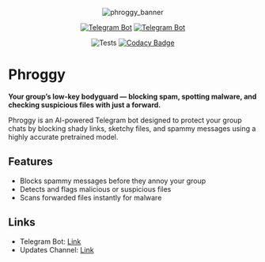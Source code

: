 <p align="center">
  <img src="https://github.com/user-attachments/assets/5ecbfdd7-c7d8-4086-9ccd-d64dec9b6b08" alt="phroggy_banner" />
</p>

<div align="center">
  
  [![Telegram Bot](https://img.shields.io/badge/Phroggy%20Bot-FFFFFF?logo=telegram&logoColor=black)](https://t.me/Phroggy_Bot)
  [![Telegram Bot](https://img.shields.io/badge/Phroggy%20Updates-FFFFFF?logo=telegram&logoColor=black)](https://t.me/Phroggy_Updates)
  
</div>

<p align="center">
  <img src="https://github.com/kebtes/Phroggy/actions/workflows/python-app.yml/badge.svg" alt="Tests" />
  <a href="https://app.codacy.com?utm_source=gh&utm_medium=referral&utm_content=&utm_campaign=Badge_grade">
    <img src="https://app.codacy.com/project/badge/Grade/ca763c400e9d4795b666f606595cc175" alt="Codacy Badge" />
  </a>
</p>
  
# Phroggy

**Your group’s low-key bodyguard — blocking spam, spotting malware, and checking suspicious files with just a forward.**

Phroggy is an AI-powered Telegram bot designed to protect your group chats by blocking shady links, sketchy files, and spammy messages using a highly accurate pretrained model.

## Features
- Blocks spammy messages before they annoy your group  
- Detects and flags malicious or suspicious files  
- Scans forwarded files instantly for malware  

## Links
- Telegram Bot: [Link](https://t.me/Phroggy_Bot)
- Updates Channel: [Link](https://t.me/Phroggy_Updates)
